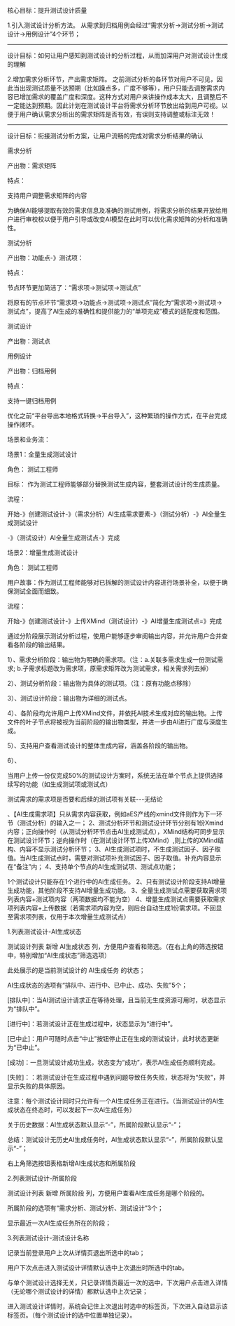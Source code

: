 核心目标：提升测试设计质量

 1.引入测试设计分析方法。 从需求到归档用例会经过“需求分析→测试分析→测试设计→用例设计”4个环节；
 
 --------
 设计目标：如何让用户感知到测试设计的分析过程，从而加深用户对测试设计生成的理解
 

 2.增加需求分析环节，产出需求矩阵。 之前测试分析的各环节对用户不可见，因此当出现测试质量不达预期（比如躁点多，广度不够等），用户只能去调整需求内容已增加需求的覆盖广度和深度。这种方式对用户来讲操作成本太大，且调整后不一定能达到预期。因此计划在测试设计平台将需求分析环节放出给到用户可视。以便于用户确认需求分析出的需求矩阵是否有效，有误则支持调整或标注无效！

 --------
 
 设计目标：衔接测试分析方案，让用户流畅的完成对需求分析结果的确认

需求分析

产出物：需求矩阵

特点：

支持用户调整需求矩阵的内容

为确保AI能够提取有效的需求信息及准确的测试用例，将需求分析的结果开放给用户进行审校校以便于用户引导或改变AI模型在此时可以优化需求矩阵的分析和准确性。

测试分析

产出物：功能点-》测试项：

特点：

节点环节更加简洁了：“需求项→测试项→测试点”

将原有的节点环节“需求项→功能点→测试项→测试点”简化为“需求项→测试项→测试点”，提高了AI生成的准确性和提供能力的“单项完成”模式的适配度和范围。

测试设计

产出物：测试点

用例设计

产出物：归档用例

特点：

支持一键归档用例

优化之前“平台导出本地格式转换→平台导入”，这种繁琐的操作方式，在平台完成操作闭环。


场景和业务流：

场景1：全量生成测试设计

角色： 测试工程师

目标： 作为测试工程师能够部分替换测试生成内容，整套测试设计的生成质量。

流程：

开始-》创建测试设计-》（需求分析）AI生成需求要素-》（测试分析）-》AI全量生成测试设计

-》（测试设计）AI全量生成测试点-》完成

场景2：增量生成测试设计

角色： 测试工程师

用户故事：作为测试工程师能够对已拆解的测试设计内容进行场景补全，以便于确保测试全面而细致。

流程：

开始-》创建测试设计-》上传XMind（测试设计）-》AI增量生成测试点=》完成


通过分阶段展示测试分析过程，使用户能够逐步审阅输出内容，并允许用户合并查看各阶段的输出结果。

1）、需求分析阶段：输出物为明确的需求项。（注：a.关联多需求生成一份测试需求; b.子需求标题改为需求项，原需求矩阵改为测试需求，相关需求列去掉）

2）、测试分析阶段：输出物为具体的测试项。（注：原有功能点移除）

3）、测试设计阶段：输出物为详细的测试点。

4）、各阶段均允许用户上传XMind文件，并依托AI技术生成对应的输出物。上传文件的叶子节点将被视为当前阶段的输出物类型，并进一步由AI进行广度与深度生成。

5）、支持用户查看测试设计的整体生成内容，涵盖各阶段的输出物。

6）、

当用户上传一份仅完成50%的测试设计方案时，系统无法在单个节点上提供选择续写的功能（如生成测试项或测试点）

测试需求的需求项是否要和后续的测试项有关联---无结论

、【AI生成需求项】只从需求内容获取，例如aES产线的xmind文件则作为下一环节（测试分析）的输入之一； 2、测试分析环节和测试设计环节分别有1份Xmind内容；正向操作时（从测试分析环节点击AI生成测试点），XMind结构可同步显示在测试设计环节；逆向操作时（在测试设计环节上传XMind）,则上传的XMind结构、内容不显示测试分析环节； 3、AI生成测试项时，不生成测试因子、因子取值。当AI生成测试点时，需要对测试项补充测试因子、因子取值。补充内容显示在“备注”内； 4、支持单个节点的AI生成测试项、测试点功能；

1个测试设计只能存在1个进行中的Ai生成任务。 2、只有测试设计阶段支持AI增量生成功能，其他阶段不支持AI增量生成功能。 3、全量生成测试点需要获取需求项列表内容+测试项内容（两项数据均不能为空） 4、增量生成测试点需要获取需求项列表内容+上传数据（若需求项内容为空，则后台自动生成1份需求项。不回显至需求项列表，仅用于本次增量生成测试点）


1.列表测试设计-AI生成状态

 测试设计列表 新增 AI生成状态 列，方便用户查看和筛选。（在右上角的筛选按钮中，特别增加“AI生成状态”筛选选项）

 此处展示的是当前测试设计的 AI生成任务 的状态；

 AI生成状态的选项有“排队中、进行中、已中止、成功、失败”5个；
 
 [排队中]：当AI测试设计请求正在等待处理，且当前无生成资源可用时，状态显示为“排队中”。

 [进行中]：若测试设计正在生成过程中，状态显示为“进行中”。
 
 [已中止]：用户可随时点击“中止”按钮停止正在生成的测试设计，此时状态更新为“已中止”。

 [成功]：一旦测试设计成功生成，状态变为“成功”，表示AI生成任务顺利完成。

 [失败]：：若测试设计在生成过程中遇到问题导致任务失败，状态将为“失败”，并显示失败的具体原因。

 注意：每个测试设计同时只允许有一个AI生成任务正在进行。（当测试设计的AI生成状态在终态时，可以发起下一次Ai生成任务）

关于历史数据：AI生成状态默认显示“-”，所属阶段默认显示“-”；

总结：测试设计无历史AI生成任务时，AI生成状态默认显示“-”，所属阶段默认显示“-”；


右上角筛选按钮表格新增AI生成状态和所属阶段

2.列表测试设计-所属阶段

 测试设计列表 新增 所属阶段 列，方便用户查看AI生成任务是哪个阶段的。

 所属阶段的选项有“需求分析、测试分析、测试设计”3个；

 显示最近一次AI生成任务所在的阶段；

3.列表测试设计-测试设计名称

 记录当前登录用户上次从详情页退出所选中的tab；

 用户下次点击进入测试设计详情默认选中上次退出时所选中的tab。

 与单个测试设计选择无关，只记录详情页最近一次的选中，下次用户点击进入详情（无论哪个测试设计的详情）都默认选中上次记录；

进入测试设计详情时，系统会记住上次退出时选中的标签页，下次进入自动显示该标签页。（每个测试设计的选中位置单独记录）。
